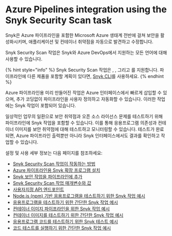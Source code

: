 # Azure Pipelines integration using the Snyk Security Scan task

Snyk은 Azure 파이프라인을 포함한 Microsoft Azure 생태계 전반에 걸쳐 보안을 활성화시키며, 애플리케이션 및 컨테이너 취약점을 자동으로 발견하고 수정합니다.

Snyk Security Scan 작업은 Snyk와 Azure DevOps에서 지원하는 모든 언어에 대해 사용할 수 있습니다.

{% hint style="info" %}
Snyk Security Scan 작업은 , , 그리고 를 지원합니다. 파이프라인에 다른 제품을 포함할 계획이 있다면, [Snyk CLI](../../../snyk-cli/)를 사용하세요.
{% endhint %}

Azure 파이프라인용 미리 만들어진 작업은 Azure 인터페이스에서 빠르게 삽입할 수 있으며, 추가 코딩없이 파이프라인을 사용자 정의하고 자동화할 수 있습니다. 이러한 작업에는 Snyk 작업이 포함되어 있습니다.

일상적인 업무의 일환으로 보안 취약점과 오픈 소스 라이선스 문제를 테스트하기 위해 파이프라인에 Snyk 작업을 포함할 수 있습니다. 이를 통해 응용프로그램 의존성과 컨테이너 이미지를 보안 취약점에 대해 테스트하고 모니터링할 수 있습니다. 테스트가 완료되면, Azure 파이프라인 출력뿐만 아니라 Snyk 인터페이스에서도 결과를 확인하고 작업할 수 있습니다.

설정 및 사용 세부 정보는 다음 페이지를 참조하세요:

* [Snyk Security Scan 작업이 작동하는 방법](how-the-snyk-security-scan-task-works.md)
* [Azure 파이프라인용 Snyk 확장 프로그램 설치](install-the-snyk-extension-for-your-azure-pipelines.md)
* [Snyk 보안 작업을 파이프라인에 추가](add-the-snyk-security-task-to-your-pipelines.md)
* [Snyk Security Scan 작업 매개변수와 값](snyk-security-scan-task-parameters-and-values.md)
* [사용자지정 API 엔드포인트](regional-api-endpoints.md)
* [Node.js (npm) 기반 응용프로그램을 테스트하기 위한 Snyk 작업 예시](example-of-a-snyk-task-to-test-a-node.js-npm-based-application.md)
* [응용프로그램을 테스트하기 위한 간단한 Snyk 작업 예시](simple-example-of-a-snyk-task-to-test-an-application.md)
* [컨테이너 이미지 파이프라인을 위한 Snyk 작업 예시](example-of-a-snyk-task-for-a-container-image-pipeline.md)
* [컨테이너 이미지를 테스트하기 위한 간단한 Snyk 작업 예시](simple-example-of-a-snyk-task-to-test-a-container-image.md)
* [응용프로그램 코드를 테스트하기 위한 Snyk 테스트 예시](example-of-a-snyk-task-to-test-application-code.md)
* [코드 테스트를 실행하기 위한 간단한 Snyk 작업 예시](simple-example-of-a-snyk-task-to-run-a-code-test.md)
